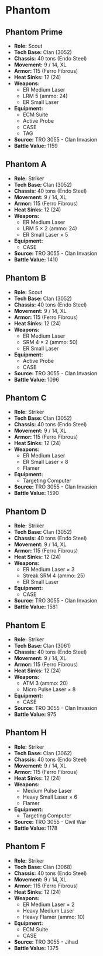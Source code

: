 # Phantom
## Phantom Prime
- **Role:** Scout
- **Tech Base:** Clan (3052)
- **Chassis:** 40 tons (Endo Steel)
- **Movement:** 9 / 14, XL
- **Armor:** 115 (Ferro Fibrous)
- **Heat Sinks:** 12 (24)
- **Weapons:**
  - ER Medium Laser
  - LRM 5 (ammo: 24)
  - ER Small Laser
- **Equipment:**
  - ECM Suite
  - Active Probe
  - CASE
  - TAG
- **Source:** TRO 3055 - Clan Invasion
- **Battle Value:** 1159

## Phantom A
- **Role:** Striker
- **Tech Base:** Clan (3052)
- **Chassis:** 40 tons (Endo Steel)
- **Movement:** 9 / 14, XL
- **Armor:** 115 (Ferro Fibrous)
- **Heat Sinks:** 12 (24)
- **Weapons:**
  - ER Medium Laser
  - LRM 5 × 2 (ammo: 24)
  - ER Small Laser × 5
- **Equipment:**
  - CASE
- **Source:** TRO 3055 - Clan Invasion
- **Battle Value:** 1410

## Phantom B
- **Role:** Scout
- **Tech Base:** Clan (3052)
- **Chassis:** 40 tons (Endo Steel)
- **Movement:** 9 / 14, XL
- **Armor:** 115 (Ferro Fibrous)
- **Heat Sinks:** 12 (24)
- **Weapons:**
  - ER Medium Laser
  - SRM 4 × 2 (ammo: 50)
  - ER Small Laser
- **Equipment:**
  - Active Probe
  - CASE
- **Source:** TRO 3055 - Clan Invasion
- **Battle Value:** 1096

## Phantom C
- **Role:** Striker
- **Tech Base:** Clan (3052)
- **Chassis:** 40 tons (Endo Steel)
- **Movement:** 9 / 14, XL
- **Armor:** 115 (Ferro Fibrous)
- **Heat Sinks:** 12 (24)
- **Weapons:**
  - ER Medium Laser
  - ER Small Laser × 8
  - Flamer
- **Equipment:**
  - Targeting Computer
- **Source:** TRO 3055 - Clan Invasion
- **Battle Value:** 1590

## Phantom D
- **Role:** Striker
- **Tech Base:** Clan (3052)
- **Chassis:** 40 tons (Endo Steel)
- **Movement:** 9 / 14, XL
- **Armor:** 115 (Ferro Fibrous)
- **Heat Sinks:** 12 (24)
- **Weapons:**
  - ER Medium Laser × 3
  - Streak SRM 4 (ammo: 25)
  - ER Small Laser
- **Equipment:**
  - CASE
- **Source:** TRO 3055 - Clan Invasion
- **Battle Value:** 1581

## Phantom E
- **Role:** Striker
- **Tech Base:** Clan (3061)
- **Chassis:** 40 tons (Endo Steel)
- **Movement:** 9 / 14, XL
- **Armor:** 115 (Ferro Fibrous)
- **Heat Sinks:** 12 (24)
- **Weapons:**
  - ATM 3 (ammo: 20)
  - Micro Pulse Laser × 8
- **Equipment:**
  - CASE
- **Source:** TRO 3055 - Clan Invasion
- **Battle Value:** 975

## Phantom H
- **Role:** Striker
- **Tech Base:** Clan (3062)
- **Chassis:** 40 tons (Endo Steel)
- **Movement:** 9 / 14, XL
- **Armor:** 115 (Ferro Fibrous)
- **Heat Sinks:** 12 (24)
- **Weapons:**
  - Medium Pulse Laser
  - Heavy Small Laser × 6
  - Flamer
- **Equipment:**
  - Targeting Computer
- **Source:** TRO 3055 - Civil War
- **Battle Value:** 1178

## Phantom F
- **Role:** Striker
- **Tech Base:** Clan (3068)
- **Chassis:** 40 tons (Endo Steel)
- **Movement:** 9 / 14, XL
- **Armor:** 115 (Ferro Fibrous)
- **Heat Sinks:** 12 (24)
- **Weapons:**
  - ER Medium Laser × 2
  - Heavy Medium Laser
  - Heavy Flamer (ammo: 10)
- **Equipment:**
  - ECM Suite
  - CASE
- **Source:** TRO 3055 - Jihad
- **Battle Value:** 1375

